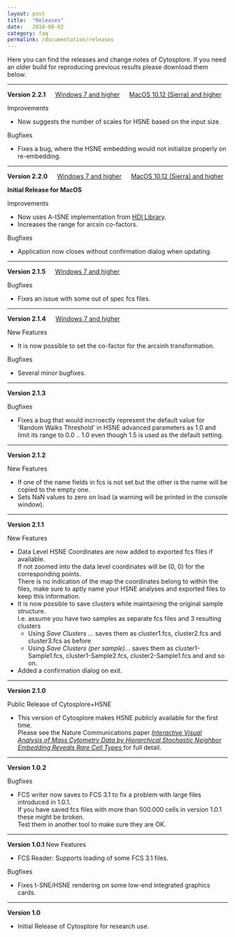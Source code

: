 ```yaml
---
layout: post
title:  "Releases"
date:   2018-06-02
category: faq
permalink: /documentation/releases
---
```

Here you can find the releases and change notes of Cytosplore. If you need an older build for reproducing previous results please download them below.

---

**Version 2.2.1** &emsp; [<i class="fab fa-windows"></i> Windows 7 and higher](https://www.cytosplore.org/download/win/2.2.1/install_cytosplore.exe) &emsp; [<i class="fab fa-apple"></i> MacOS 10.12 (Sierra) and higher](https://www.cytosplore.org/download/macos/Cytosplore.2.2.1.dmg)

Improvements
* Now suggests the number of scales for HSNE based on the input size.

Bugfixes
* Fixes a bug, where the HSNE embedding would not initialize properly on re-embedding.

---

**Version 2.2.0** &emsp; [<i class="fab fa-windows"></i> Windows 7 and higher](https://www.cytosplore.org/download/win/2.2.0/install_cytosplore.exe) &emsp; [<i class="fab fa-apple"></i> MacOS 10.12 (Sierra) and higher](https://www.cytosplore.org/download/macos/Cytosplore.2.2.0.dmg)

**Initial Release for MacOS**

Improvements
* Now uses A-tSNE implementation from [HDI Library](https://github.com/Nicola17/High-Dimensional-Inspector).
* Increases the range for arcsin co-factors.

Bugfixes
* Application now closes without confirmation dialog when updating.

---

**Version 2.1.5** &emsp; [<i class="fab fa-windows"></i> Windows 7 and higher](https://www.cytosplore.org/download/win/2.1.5/install_cytosplore.exe)

Bugfixes
* Fixes an issue with some out of spec fcs files.

---


**Version 2.1.4** &emsp; [<i class="fab fa-windows"></i> Windows 7 and higher](https://www.cytosplore.org/download/win/2.1.4/install_cytosplore.exe)

New Features
* It is now possible to set the co-factor for the arcsinh transformation.

Bugfixes
* Several minor bugfixes.

---


**Version 2.1.3**

Bugfixes
* Fixes a bug that would incrroectly represent the default value for 'Random Walks Threshold' in HSNE advanced parameters as 1.0 and limit its range to 0.0 .. 1.0 even though 1.5 is used as the default setting.

---

**Version 2.1.2**

New Features
* If one of the name fields in fcs is not set but the other is the name will be copied to the empty one.
* Sets NaN values to zero on load (a warning will be printed in the console window).

---


**Version 2.1.1**

New Features
* Data Level HSNE Coordinates are now added to exported fcs files if available.  
If not zoomed into the data level coordinates will be (0, 0) for the corresponding points.  
There is no indication of the map the coordinates belong to within the files, make sure to aptly name your HSNE analyses and exported files to keep this information.
* It is now possible to save clusters while maintaining the original sample structure.  
I.e. assume you have two samples as separate fcs files and 3 resulting clusters
  * Using <em>Save Clusters ...</em> saves them as cluster1.fcs, cluster2.fcs and cluster3.fcs as before
  * Using <em>Save Clusters (per sample)...</em> saves them as cluster1-Sample1.fcs, cluster1-Sample2.fcs, cluster2-Sample1.fcs and and so on.
* Added a confirmation dialog on exit.

---


**Version 2.1.0**

Public Release of Cytosplore+HSNE
* This version of Cytosplore makes HSNE publicly available for the first time.  
  Please see the Nature Communications paper
  <a href="http://dx.doi.org/10.1038/s41467-017-01689-9">
    <em>
      Interactive Visual Analysis of Mass Cytometry Data by Hierarchical Stochastic Neighbor Embedding Reveals Rare Cell Types
    </em>
  </a>
  for full detail.

---


**Version 1.0.2**

Bugfixes
* FCS writer now saves to FCS 3.1 to fix a problem with large files introduced in 1.0.1.  
If you have saved fcs files with more than 500.000 cells in version 1.0.1 these might be broken.  
Test them in another tool to make sure they are OK.

---


**Version 1.0.1**
New Features
* FCS Reader: Supports loading of some FCS 3.1 files.

Bugfixes
* Fixes t-SNE/HSNE rendering on some low-end integrated graphics cards.

---


**Version 1.0**
* Initial Release of Cytosplore for research use.
